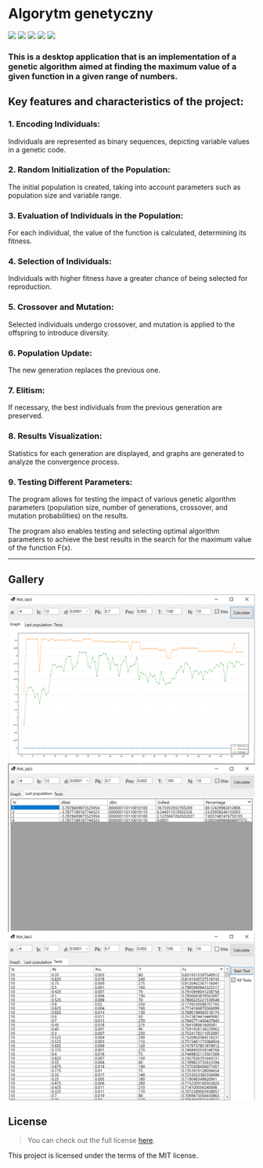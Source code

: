 # Algorytm genetyczny

![](https://img.shields.io/badge/.NET%20-7.0-blue)
![](https://img.shields.io/badge/C%23-10-green)
![](https://img.shields.io/badge/License-MIT-blue)
![](https://img.shields.io/badge/Visual%20Studio-2022-orange)
![](https://img.shields.io/badge/ScottPlot-blueviolet)

### This is a desktop application that is an implementation of a genetic algorithm aimed at finding the maximum value of a given function in a given range of numbers.

## Key features and characteristics of the project:

### 1. Encoding Individuals:
Individuals are represented as binary sequences, depicting variable values in a genetic code.

### 2. Random Initialization of the Population: 
The initial population is created, taking into account parameters such as population size and variable range.

### 3. Evaluation of Individuals in the Population: 
For each individual, the value of the function is calculated, determining its fitness.

### 4. Selection of Individuals: 
Individuals with higher fitness have a greater chance of being selected for reproduction.

### 5. Crossover and Mutation: 
Selected individuals undergo crossover, and mutation is applied to the offspring to introduce diversity.

### 6. Population Update: 
The new generation replaces the previous one.

### 7. Elitism: 
If necessary, the best individuals from the previous generation are preserved.

### 8. Results Visualization: 
Statistics for each generation are displayed, and graphs are generated to analyze the convergence process.

### 9. Testing Different Parameters: 
The program allows for testing the impact of various genetic algorithm parameters (population size, number of generations, crossover, and mutation probabilities) on the results.

The program also enables testing and selecting optimal algorithm parameters to achieve the best results in the search for the maximum value of the function F(x).

---

## Gallery

<img align="center" src="Image/app_1.png"/>
<img align="center" src="Image/app_2.png"/>
<img align="center" src="Image/app_3.png"/>


## License

>You can check out the full license [here](https://github.com/ymatko/INA/blob/main/LICENSE.txt).

This project is licensed under the terms of the MIT license.
